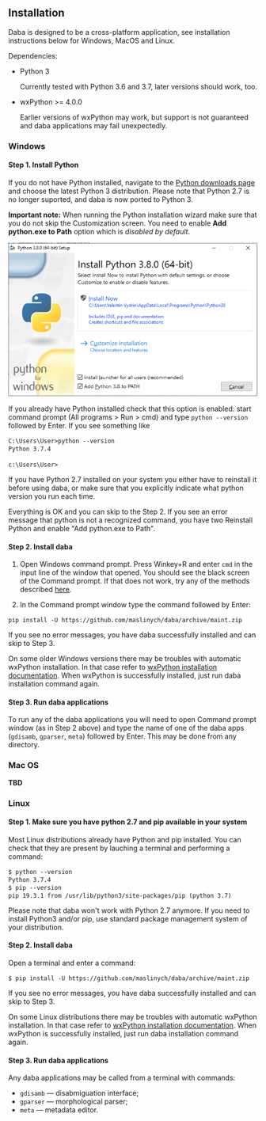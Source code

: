 ## Installation

Daba is designed to be a cross-platform application, see installation
instructions below for Windows, MacOS and Linux.

Dependencies: 

* Python 3
 
  Currently tested with Python 3.6 and 3.7, later versions should work, too.

* wxPython >= 4.0.0 
 
  Earlier versions of wxPython may work, but support is not
  guaranteed and daba applications may fail unexpectedly.

### Windows

#### Step 1. Install Python

If you do not have Python installed, navigate to the [Python
   downloads page](https://www.python.org/downloads/windows/) and
   choose the latest Python 3 distribution. Please note that Python 2.7 
   is no longer suported, and daba is now ported to Python 3.
   
**Important note:** When running the Python installation wizard make
sure that you do not skip the Customization screen. You need to enable
**Add python.exe to Path** option which is *disabled by default*. 

![Customize python screen](./python-path.png)

If you already have Python installed check that this option is
enabled: start command prompt (All programs > Run > cmd) and type 
`python --version` followed by Enter. If you see something like 

```
C:\Users\User>python --version
Python 3.7.4

c:\Users\User>
```

If you have Python 2.7 installed on your system you either have to reinstall it
before using daba, or make sure that you explicitly indicate what python
version you run each time.

Everything is OK and you can skip to the Step 2. If you see an
error message that python is not a recognized command, you have two
Reinstall Python and enable "Add python.exe to Path".
   
#### Step 2. Install daba

1. Open Windows command prompt. Press Winkey+R and enter `cmd` in the
   input line of the window that opened. You should see the black
   screen of the Command prompt. If that does not work, try any of the
   methods described
   [here](https://www.lifewire.com/how-to-open-command-prompt-2618089). 
   
2. In the Command prompt window type the command followed by Enter:

```
pip install -U https://github.com/maslinych/daba/archive/maint.zip
```

If you see no error messages, you have daba successfully installed and
can skip to Step 3.

On some older Windows versions there may be troubles with automatic wxPython
installation. In that case refer to [wxPython installation
documentation](https://www.wxpython.org/pages/downloads/). 
When wxPython is successfully installed, just run daba installation
command again.

#### Step 3. Run daba applications

To run any of the daba applications you will need to open Command
prompt window (as in Step 2 above) and type the name of one of the
daba apps (`gdisamb`, `gparser`, `meta`) followed by Enter. This may
be done from any directory.



### Mac OS

**TBD**

### Linux

#### Step 1. Make sure you have python 2.7 and pip available in your system

Most Linux distributions already have Python and pip installed. You
can check that they are present by lauching a terminal and performing
a command:

```
$ python --version
Python 3.7.4
$ pip --version
pip 19.3.1 from /usr/lib/python3/site-packages/pip (python 3.7)
```

Please note that daba won't work with Python 2.7 anymore. If you need to
install Python3 and/or pip, use standard package management system of
your distribution. 

#### Step 2. Install daba

Open a terminal and enter a command:

```
$ pip install -U https://github.com/maslinych/daba/archive/maint.zip
```

If you see no error messages, you have daba successfully installed and
can skip to Step 3.

On some Linux distributions there may be troubles with automatic
wxPython installation. In that case refer to [wxPython installation
documentation](https://www.wxpython.org/pages/downloads/).  When
wxPython is successfully installed, just run daba installation command
again.

#### Step 3. Run daba applications

Any daba applications may be called from a terminal with commands: 

* `gdisamb` — disabmiguation interface;
* `gparser` — morphological parser;
* `meta` — metadata editor.


